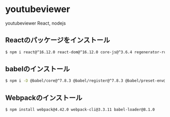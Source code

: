 # youtubeviewer
youtubeviewer React, nodejs

## Reactのパッケージをインストール

```sh
$ npm i react@^16.12.0 react-dom@^16.12.0 core-js@^3.6.4 regenerator-runtime@^0.13.3 prop-types@^15.7.2
```

## babelのインストール

```sh
$ npm i -D @babel/core@^7.8.3 @babel/register@^7.8.3 @babel/preset-env@^7.8.3 @babel/preset-react@^7.8.3 @babel/cli@^7.8.3
```

## Webpackのインストール

```sh
$ npm install webpack@4.42.0 webpack-cli@3.3.11 babel-loader@8.1.0
```